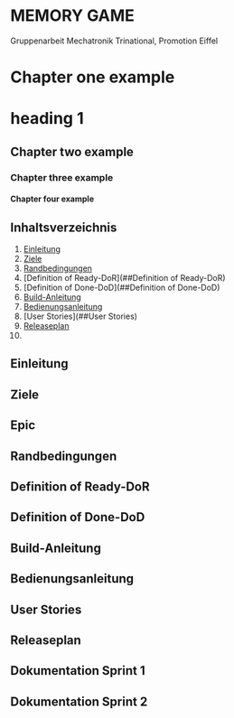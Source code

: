 # MEMORY GAME
Gruppenarbeit Mechatronik Trinational, Promotion Eiffel

# Chapter one example
heading 1
=============
## Chapter two example
### Chapter three example
#### Chapter four example

## Inhaltsverzeichnis

1. [Einleitung](##Einleitung)
2. [Ziele](##Ziele)
3. [Randbedingungen](##Randbedingungen)
4. [Definition of Ready-DoR](##Definition of Ready-DoR)
5. [Definition of Done-DoD](##Definition of Done-DoD)
6. [Build-Anleitung](##Build-Anleitung)
7. [Bedienungsanleitung](##Bedienungsanleitung)
8. [User Stories](##User Stories)
9. [Releaseplan](##Releaseplan)
10. 

## Einleitung

## Ziele

## Epic

## Randbedingungen

## Definition of Ready-DoR

## Definition of Done-DoD

## Build-Anleitung

## Bedienungsanleitung

## User Stories

## Releaseplan

## Dokumentation Sprint 1

## Dokumentation Sprint 2
